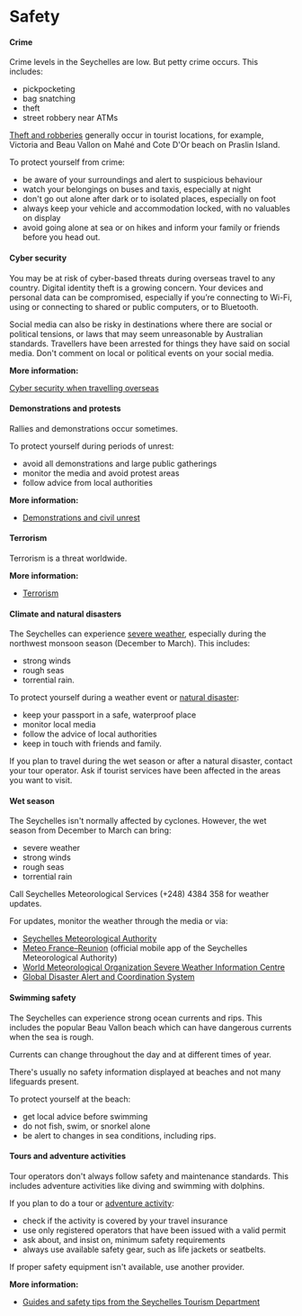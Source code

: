 # Safety

#### Crime

Crime levels in the Seychelles are low. But petty crime occurs. This includes:

* pickpocketing
* bag snatching
* theft
* street robbery near ATMs

[Theft and robberies](https://www.smartraveller.gov.au/before-you-go/safety/theft-robbery) generally occur in tourist locations, for example, Victoria and Beau Vallon on Mahé and Cote D'Or beach on Praslin Island.

To protect yourself from crime:

* be aware of your surroundings and alert to suspicious behaviour
* watch your belongings on buses and taxis, especially at night
* don't go out alone after dark or to isolated places, especially on foot
* always keep your vehicle and accommodation locked, with no valuables on display
* avoid going alone at sea or on hikes and inform your family or friends before you head out.

#### Cyber security

You may be at risk of cyber-based threats during overseas travel to any country. Digital identity theft is a growing concern. Your devices and personal data can be compromised, especially if you’re connecting to Wi-Fi, using or connecting to shared or public computers, or to Bluetooth.

Social media can also be risky in destinations where there are social or political tensions, or laws that may seem unreasonable by Australian standards. Travellers have been arrested for things they have said on social media. Don't comment on local or political events on your social media.

**More information:**

[Cyber security when travelling overseas](https://www.smartraveller.gov.au/before-you-go/staying-safe/cyber-security)

#### Demonstrations and protests

Rallies and demonstrations occur sometimes.

To protect yourself during periods of unrest:

* avoid all demonstrations and large public gatherings
* monitor the media and avoid protest areas
* follow advice from local authorities

**More information:**

* [Demonstrations and civil unrest](https://www.smartraveller.gov.au/before-you-go/safety/demonstrations)

#### Terrorism

Terrorism is a threat worldwide.

**More information:**

* [Terrorism](/before-you-go/safety/terrorism "Terrorism")

#### Climate and natural disasters

The Seychelles can experience [severe weather](https://www.smartraveller.gov.au/while-youre-away/crisis-or-emergency/severe-weather-incident), especially during the northwest monsoon season (December to March). This includes:

* strong winds
* rough seas
* torrential rain.

To protect yourself during a weather event or [natural disaster](https://www.smartraveller.gov.au/before-you-go/safety/natural-disasters):

* keep your passport in a safe, waterproof place
* monitor local media
* follow the advice of local authorities
* keep in touch with friends and family.

If you plan to travel during the wet season or after a natural disaster, contact your tour operator. Ask if tourist services have been affected in the areas you want to visit.

#### Wet season

The Seychelles isn't normally affected by cyclones. However, the wet season from December to March can bring:

* severe weather
* strong winds
* rough seas
* torrential rain

Call Seychelles Meteorological Services (+248) 4384 358 for weather updates.

For updates, monitor the weather through the media or via:

* [Seychelles Meteorological Authority](https://www.meteo.gov.sc/)
* [Meteo France–Reunion](http://www.meteo.fr/temps/domtom/La_Reunion/webcmrs9.0/anglais/index.html) (official mobile app of the Seychelles Meteorological Authority)
* [World Meteorological Organization Severe Weather Information Centre](https://severeweather.wmo.int/)
* [Global Disaster Alert and Coordination System](http://gdacs.org/)

#### Swimming safety

The Seychelles can experience strong ocean currents and rips. This includes the popular Beau Vallon beach which can have dangerous currents when the sea is rough.

Currents can change throughout the day and at different times of year.  

There's usually no safety information displayed at beaches and not many lifeguards present.

To protect yourself at the beach:

* get local advice before swimming
* do not fish, swim, or snorkel alone
* be alert to changes in sea conditions, including rips.

#### Tours and adventure activities

Tour operators don't always follow safety and maintenance standards. This includes adventure activities like diving and swimming with dolphins.

If you plan to do a tour or [adventure activity](https://www.smartraveller.gov.au/before-you-go/activities/adventure):

* check if the activity is covered by your travel insurance
* use only registered operators that have been issued with a valid permit
* ask about, and insist on, minimum safety requirements
* always use available safety gear, such as life jackets or seatbelts.

If proper safety equipment isn't available, use another provider.

**More information:**

* [Guides and safety tips from the Seychelles Tourism Department](https://tourism.gov.sc/?cat_doc=safety-and-security)